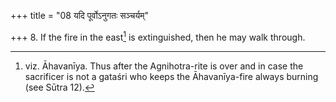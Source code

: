 +++
title = "08 यदि पूर्वोऽनुगतः सञ्चर्यम्"

+++
8. If the fire in the east[^1] is extinguished, then he may walk through.  


[^1]: viz. Āhavanīya. Thus after the Agnihotra-rite is over and in case
the sacrificer is not a gataśri who keeps the Āhavanīya-fire always burning (see Sūtra 12).
